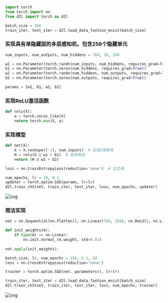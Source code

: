 ```python
import torch
from torch import nn
from d2l import torch as d2l

batch_size = 256
train_iter, test_iter = d2l.load_data_fashion_mnist(batch_size)
```

### 实现具有单隐藏层的多层感知机，包含256个隐藏单元


```python
num_inputs, num_outputs, num_hiddens = 784, 10, 256

w1 = nn.Parameter(torch.randn(num_inputs, num_hiddens, requires_grad=True) * 0.01)
b1 = nn.Parameter(torch.zeros(num_hiddens, requires_grad=True))
w2 = nn.Parameter(torch.randn(num_hiddens, num_outputs, requires_grad=True) * 0.01)
b2 = nn.Parameter(torch.zeros(num_outputs, requires_grad=True))

params = [w1, b1, w2, b2]
```

### 实现ReLU激活函数


```python
def relu(X):
    a = torch.zeros_like(X)
    return torch.max(X, a)
```

### 实现模型


```python
def net(X):
    X = X.reshape((-1), num_inputs)  # 拉成2维矩阵
    H = relu(X @ w1 + b1)  # 矩阵乘法  
    return (H @ w2 + b2) 

loss = nn.CrossEntropyLoss(reduction='none')  # 交叉熵

```


```python
num_epochs, lr = 10, 0.1
updater = torch.optim.SGD(params, lr=lr)
d2l.train_ch3(net, train_iter, test_iter, loss, num_epochs, updater)
```


    
![svg](output_7_0.svg)
    


### 简洁实现


```python
net = nn.Sequential(nn.Flatten(), nn.Linear(784, 256), nn.ReLU(), nn.Linear(256, 10))

def init_weights(m):
    if type(m) == nn.Linear:
        nn.init.normal_(m.weight, std=0.01)
        
net.apply(init_weights);
```


```python
batch_size, lr, num_epochs = 256, 0.1, 10
loss = nn.CrossEntropyLoss(reduction='none')

trainer = torch.optim.SGD(net. parameters(), lr=lr)

train_iter, test_iter = d2l.load_data_fashion_mnist(batch_size)
d2l.train_ch3(net, train_iter, test_iter, loss, num_epochs, trainer)
```


    
![svg](output_10_0.svg)
    



```python

```
